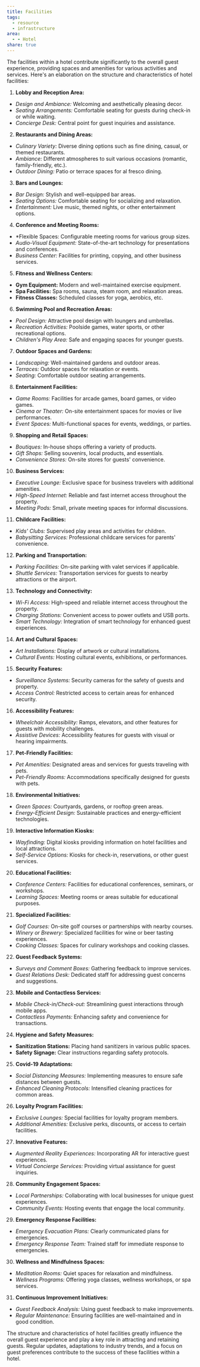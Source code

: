 ```yaml
---
title: Facilities
tags:
  - resource
  - infrastructure
area:
  - - Hotel
share: true
---
```


The facilities within a hotel contribute significantly to the overall guest experience, providing spaces and amenities for various activities and services. Here's an elaboration on the structure and characteristics of hotel facilities:
 
1. **Lobby and Reception Area:**
  - *Design and Ambiance:* Welcoming and aesthetically pleasing decor.
  - *Seating Arrangements:* Comfortable seating for guests during check-in or while waiting.
  - *Concierge Desk:* Central point for guest inquiries and assistance.

2. **Restaurants and Dining Areas:**
  - *Culinary Variety:* Diverse dining options such as fine dining, casual, or themed restaurants.
  - *Ambiance:* Different atmospheres to suit various occasions (romantic, family-friendly, etc.).
  - *Outdoor Dining:* Patio or terrace spaces for al fresco dining.

3. **Bars and Lounges:**
  - *Bar Design:* Stylish and well-equipped bar areas.
  - *Seating Options:* Comfortable seating for socializing and relaxation.
  - *Entertainment:* Live music, themed nights, or other entertainment options.

4. **Conference and Meeting Rooms:**
  - *Flexible Spaces: Configurable meeting rooms for various group sizes.
  - *Audio-Visual Equipment:* State-of-the-art technology for presentations and conferences.
  - *Business Center:* Facilities for printing, copying, and other business services.

5. **Fitness and Wellness Centers:**
  - **Gym Equipment:** Modern and well-maintained exercise equipment.
  - **Spa Facilities:** Spa rooms, sauna, steam room, and relaxation areas.
  - **Fitness Classes:** Scheduled classes for yoga, aerobics, etc.

6. **Swimming Pool and Recreation Areas:**
  - *Pool Design:* Attractive pool design with loungers and umbrellas.
  - *Recreation Activities:* Poolside games, water sports, or other recreational options.
  - *Children's Play Area:* Safe and engaging spaces for younger guests.

7. **Outdoor Spaces and Gardens:**
  - *Landscaping:* Well-maintained gardens and outdoor areas.
  - *Terraces:* Outdoor spaces for relaxation or events.
  - *Seating:* Comfortable outdoor seating arrangements.

8. **Entertainment Facilities:**
  - *Game Rooms:* Facilities for arcade games, board games, or video games.
  - *Cinema or Theater:* On-site entertainment spaces for movies or live performances.
  - *Event Spaces:* Multi-functional spaces for events, weddings, or parties.

9. **Shopping and Retail Spaces:**
  - *Boutiques:* In-house shops offering a variety of products.
  - *Gift Shops:* Selling souvenirs, local products, and essentials.
  - *Convenience Stores:* On-site stores for guests' convenience.

10. **Business Services:**
  - *Executive Lounge:* Exclusive space for business travelers with additional amenities.
  - *High-Speed Internet:* Reliable and fast internet access throughout the property.
  - *Meeting Pods:* Small, private meeting spaces for informal discussions.

11. **Childcare Facilities:**
  - *Kids' Clubs:* Supervised play areas and activities for children.
  - *Babysitting Services:* Professional childcare services for parents' convenience.

12. **Parking and Transportation:**
  - *Parking Facilities:* On-site parking with valet services if applicable.
  - *Shuttle Services:* Transportation services for guests to nearby attractions or the airport.

13. **Technology and Connectivity:**
  - *Wi-Fi Access:* High-speed and reliable internet access throughout the property.
  - *Charging Stations:* Convenient access to power outlets and USB ports.
  - *Smart Technology:* Integration of smart technology for enhanced guest experiences.

14. **Art and Cultural Spaces:**
  - *Art Installations:* Display of artwork or cultural installations.
  - *Cultural Events:* Hosting cultural events, exhibitions, or performances.

15. **Security Features:**
  - *Surveillance Systems:* Security cameras for the safety of guests and property.
  - *Access Control:* Restricted access to certain areas for enhanced security.

16. **Accessibility Features:**
  - *Wheelchair Accessibility:* Ramps, elevators, and other features for guests with mobility challenges.
  - *Assistive Devices:* Accessibility features for guests with visual or hearing impairments.

17. **Pet-Friendly Facilities:**
  - *Pet Amenities:* Designated areas and services for guests traveling with pets.
  - *Pet-Friendly Rooms:* Accommodations specifically designed for guests with pets.

18. **Environmental Initiatives:**
  - *Green Spaces:* Courtyards, gardens, or rooftop green areas.
  - *Energy-Efficient Design:* Sustainable practices and energy-efficient technologies.

19. **Interactive Information Kiosks:**
  - *Wayfinding:* Digital kiosks providing information on hotel facilities and local attractions.
  - *Self-Service Options:* Kiosks for check-in, reservations, or other guest services.

20. **Educational Facilities:**
  - *Conference Centers:* Facilities for educational conferences, seminars, or workshops.
  - *Learning Spaces:* Meeting rooms or areas suitable for educational purposes.

21. **Specialized Facilities:**
  - *Golf Courses:* On-site golf courses or partnerships with nearby courses.
  - *Winery or Brewery:* Specialized facilities for wine or beer tasting experiences.
  - *Cooking Classes:* Spaces for culinary workshops and cooking classes.

22. **Guest Feedback Systems:**
  - *Surveys and Comment Boxes:* Gathering feedback to improve services.
  - *Guest Relations Desk:* Dedicated staff for addressing guest concerns and suggestions.

23. **Mobile and Contactless Services:**
  - *Mobile Check-in/Check-out:* Streamlining guest interactions through mobile apps.
  - *Contactless Payments:* Enhancing safety and convenience for transactions.

24. **Hygiene and Safety Measures:**
  - **Sanitization Stations:** Placing hand sanitizers in various public spaces.
  - **Safety Signage:** Clear instructions regarding safety protocols.

25. **Covid-19 Adaptations:**
  - *Social Distancing Measures:* Implementing measures to ensure safe distances between guests.
  - *Enhanced Cleaning Protocols:* Intensified cleaning practices for common areas.

26. **Loyalty Program Facilities:**
  - *Exclusive Lounges:* Special facilities for loyalty program members.
  - *Additional Amenities:* Exclusive perks, discounts, or access to certain facilities.

27. **Innovative Features:**
  - *Augmented Reality Experiences:* Incorporating AR for interactive guest experiences.
  - *Virtual Concierge Services:* Providing virtual assistance for guest inquiries.

28. **Community Engagement Spaces:**
  - *Local Partnerships:* Collaborating with local businesses for unique guest experiences.
  - *Community Events:* Hosting events that engage the local community.

29. **Emergency Response Facilities:**
  - *Emergency Evacuation Plans:* Clearly communicated plans for emergencies.
  - *Emergency Response Team:* Trained staff for immediate response to emergencies.

30. **Wellness and Mindfulness Spaces:**
  - *Meditation Rooms:* Quiet spaces for relaxation and mindfulness.
  - *Wellness Programs:* Offering yoga classes, wellness workshops, or spa services.

31. **Continuous Improvement Initiatives:**
  - *Guest Feedback Analysis:* Using guest feedback to make improvements.
  - *Regular Maintenance:* Ensuring facilities are well-maintained and in good condition.

The structure and characteristics of hotel facilities greatly influence the overall guest experience and play a key role in attracting and retaining guests. Regular updates, adaptations to industry trends, and a focus on guest preferences contribute to the success of these facilities within a hotel.

